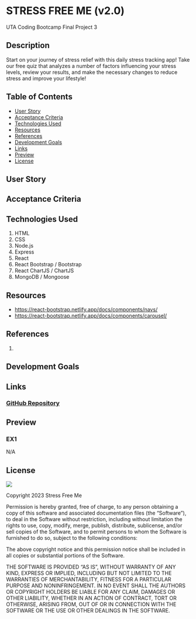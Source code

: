 # STRESS FREE ME  (v2.0)
UTA Coding Bootcamp Final Project 3

## Description
Start on your journey of stress relief with this daily stress tracking app!
Take our free quiz that analyzes a number of factors influencing your stress levels, review your results, and make the necessary changes to reduce stress and improve your lifestyle!

## Table of Contents
* [User Story](#user-story)
* [Acceptance Criteria](#acceptance-criteria)
* [Technologies Used](#technologies-used)
* [Resources](#resources)
* [References](#references)
* [Development Goals](#development-goals)
* [Links](#links)
* [Preview](#preview)
* [License](#license)

## User Story

## Acceptance Criteria

## Technologies Used
1. HTML
2. CSS
3. Node.js
4. Express
5. React
6. React Bootstrap / Bootstrap
7. React ChartJS / ChartJS
8. MongoDB / Mongoose

## Resources
- https://react-bootstrap.netlify.app/docs/components/navs/
- https://react-bootstrap.netlify.app/docs/components/carousel/

## References
1. 

## Development Goals

## Links
### <a href="https://github.com/MAT-2/stress-free-me-v2">GitHub Repository</a>

## Preview

### EX1
N/A

## License
<img src='https://img.shields.io/badge/License-MIT-yellow.svg?style=for-the-badge'>

Copyright  2023  Stress Free Me

Permission is hereby granted, free of charge, to any person obtaining a copy of this software and associated documentation files (the “Software”), to deal in the Software without restriction, including without limitation the rights to use, copy, modify, merge, publish, distribute, sublicense, and/or sell copies of the Software, and to permit persons to whom the Software is furnished to do so, subject to the following conditions:

The above copyright notice and this permission notice shall be included in all copies or substantial portions of the Software.

THE SOFTWARE IS PROVIDED “AS IS”, WITHOUT WARRANTY OF ANY KIND, EXPRESS OR IMPLIED, INCLUDING BUT NOT LIMITED TO THE WARRANTIES OF MERCHANTABILITY, FITNESS FOR A PARTICULAR PURPOSE AND NONINFRINGEMENT. IN NO EVENT SHALL THE AUTHORS OR COPYRIGHT HOLDERS BE LIABLE FOR ANY CLAIM, DAMAGES OR OTHER LIABILITY, WHETHER IN AN ACTION OF CONTRACT, TORT OR OTHERWISE, ARISING FROM, OUT OF OR IN CONNECTION WITH THE SOFTWARE OR THE USE OR OTHER DEALINGS IN THE SOFTWARE.
